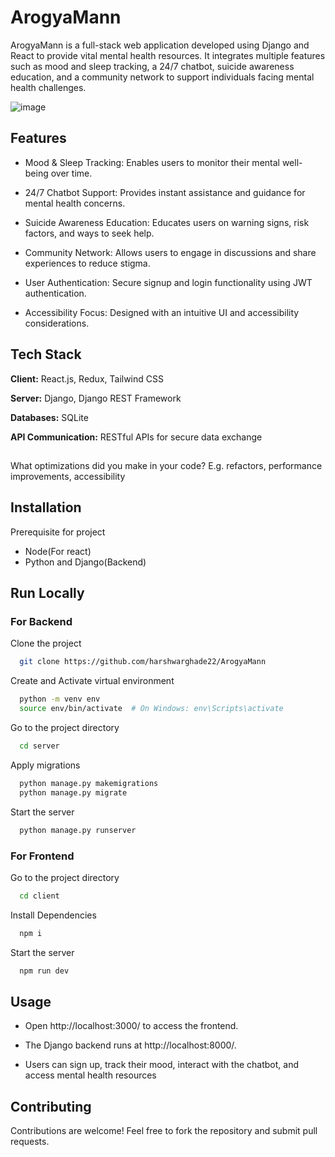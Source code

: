 
# ArogyaMann

ArogyaMann is a full-stack web application developed using Django and React to provide vital mental health resources. It integrates multiple features such as mood and sleep tracking, a 24/7 chatbot, suicide awareness education, and a community network to support individuals facing mental health challenges.

![image](https://github.com/user-attachments/assets/5db30ac8-f9ab-4ed2-b43c-ae2df40e4737)



## Features

- Mood & Sleep Tracking: Enables users to monitor their mental well-being over time.

- 24/7 Chatbot Support: Provides instant assistance and guidance for mental health concerns.

- Suicide Awareness Education: Educates users on warning signs, risk factors, and ways to seek help.

- Community Network: Allows users to engage in discussions and share experiences to reduce stigma.

- User Authentication: Secure signup and login functionality using JWT authentication.

- Accessibility Focus: Designed with an intuitive UI and accessibility considerations.


## Tech Stack

**Client:** React.js, Redux, Tailwind CSS

**Server:** Django, Django REST Framework

**Databases:** SQLite

**API Communication:** RESTful APIs for secure data exchange




## 

What optimizations did you make in your code? E.g. refactors, performance improvements, accessibility


## Installation

Prerequisite for project
- Node(For react)
- Python and Django(Backend)
    
## Run Locally

### For Backend

Clone the project

```bash
  git clone https://github.com/harshwarghade22/ArogyaMann
```

Create and Activate virtual environment 

```bash
  python -m venv env
  source env/bin/activate  # On Windows: env\Scripts\activate
```

Go to the project directory

```bash
  cd server
```

Apply migrations

```bash
  python manage.py makemigrations
  python manage.py migrate
```

Start the server

```bash
  python manage.py runserver
```
### For Frontend


Go to the project directory

```bash
  cd client
```

Install Dependencies

```bash
  npm i
```

Start the server

```bash
  npm run dev
```


## Usage

- Open http://localhost:3000/ to access the frontend.

- The Django backend runs at http://localhost:8000/.

- Users can sign up, track their mood, interact with the chatbot, and access mental health resources


## Contributing

Contributions are welcome! Feel free to fork the repository and submit pull requests.

